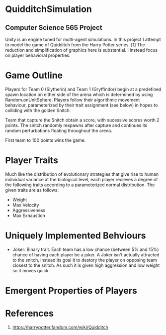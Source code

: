 # QuidditchSimulation
## Computer Science 565 Project

Unity is an engine tuned for multi-agent simulations. In this project I attempt to model the game of Quidditch from the Harry Potter series. [1]
The reduction and simplification of graphics here is substantial. I instead focus on player behavioral properties.

# Game Outline

Players for Team 0 (Slytherin) and Team 1 (Gryffindor) begin at a predefined spawn location on either side of the arena which is determined by using Random.onUnitSphere. Players follow their algorithmic movement behaviour, parameterized by their trait assignment (see below) in hopes to colliding with the golden Snitch. 

Team that capture the Snitch obtain a score, with sucessive scores worth 2 points. The snitch randomly respawns after capture and continues its random perturbations floating throughout the arena.

First team to 100 points wins the game.


# Player Traits

Much like the distribution of evolutionary strategies that give rise to human individual variance at the biological level, each player recieves a degree of the following traits according to a parameterized normal distribution. The given traits are as follows:

  - Weight
  - Max Velocity
  - Aggressiveness
  - Max Exhaustion

# Uniquely Implemented Behviours
- Joker: Binary trait. Each team has a low chance (between 5% and 15%) chance of having each player be a joker. A Joker isn't actually attracted to the snitch, instead its goal it to destory the player on opposing team closest to the snitch. As such it is given high aggression and low weight so it moves quick.

# Emergent Properties of Players


# References
1. https://harrypotter.fandom.com/wiki/Quidditch
